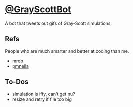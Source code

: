 # [@GrayScottBot](https://twitter.com/GrayScottBot)

A bot that tweets out gifs of Gray-Scott simulations.

## Refs

People who are much smarter and better at coding than me.
* [mrob](http://mrob.com/pub/comp/xmorphia/index.html)
* [pmneila](https://github.com/pmneila/jsexp)

## To-Dos

* simulation is iffy, can't get nu?
* resize and retry if file too big